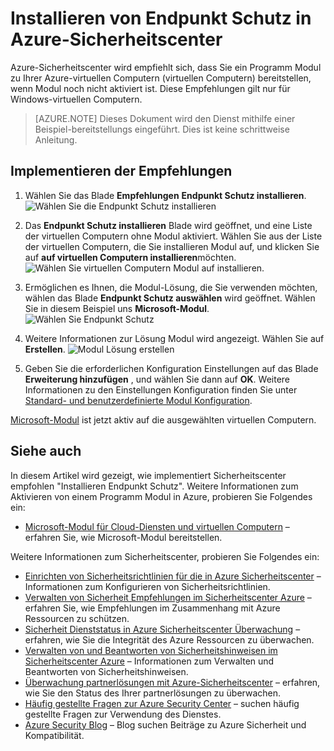 <properties
   pageTitle="Installieren Endpunkt Schutz im Sicherheitscenter Azure | Microsoft Azure"
   description="Dieses Dokument wird gezeigt, wie Azure-Sicherheitscenter empfohlen **Installieren Endpunkt Schutz**implementieren."
   services="security-center"
   documentationCenter="na"
   authors="TerryLanfear"
   manager="MBaldwin"
   editor=""/>

<tags
   ms.service="security-center"
   ms.devlang="na"
   ms.topic="article"
   ms.tgt_pltfrm="na"
   ms.workload="na"
   ms.date="08/16/2016"
   ms.author="terrylan"/>

# <a name="install-endpoint-protection-in-azure-security-center"></a>Installieren von Endpunkt Schutz in Azure-Sicherheitscenter

Azure-Sicherheitscenter wird empfiehlt sich, dass Sie ein Programm Modul zu Ihrer Azure-virtuellen Computern (virtuellen Computern) bereitstellen, wenn Modul noch nicht aktiviert ist. Diese Empfehlungen gilt nur für Windows-virtuellen Computern.

> [AZURE.NOTE] Dieses Dokument wird den Dienst mithilfe einer Beispiel-bereitstellungs eingeführt.  Dies ist keine schrittweise Anleitung.

## <a name="implement-the-recommendation"></a>Implementieren der Empfehlungen

1. Wählen Sie das Blade **Empfehlungen** **Endpunkt Schutz installieren**.
![Wählen Sie die Endpunkt Schutz installieren][1]

2. Das **Endpunkt Schutz installieren** Blade wird geöffnet, und eine Liste der virtuellen Computern ohne Modul aktiviert. Wählen Sie aus der Liste der virtuellen Computern, die Sie installieren Modul auf, und klicken Sie auf **auf virtuellen Computern installieren**möchten.
![Wählen Sie virtuellen Computern Modul auf installieren.][2]

3. Ermöglichen es Ihnen, die Modul-Lösung, die Sie verwenden möchten, wählen das Blade **Endpunkt Schutz auswählen** wird geöffnet. Wählen Sie in diesem Beispiel uns **Microsoft-Modul**.
![Wählen Sie Endpunkt Schutz][3]

4. Weitere Informationen zur Lösung Modul wird angezeigt. Wählen Sie auf **Erstellen**.
![Modul Lösung erstellen][4]

5. Geben Sie die erforderlichen Konfiguration Einstellungen auf das Blade **Erweiterung hinzufügen** , und wählen Sie dann auf **OK**. Weitere Informationen zu den Einstellungen Konfiguration finden Sie unter [Standard- und benutzerdefinierte Modul Konfiguration](../security/azure-security-antimalware.md#default-and-custom-antimalware-configuration).

[Microsoft-Modul](../azure-security-antimalware.md) ist jetzt aktiv auf die ausgewählten virtuellen Computern.

## <a name="see-also"></a>Siehe auch

In diesem Artikel wird gezeigt, wie implementiert Sicherheitscenter empfohlen "Installieren Endpunkt Schutz". Weitere Informationen zum Aktivieren von einem Programm Modul in Azure, probieren Sie Folgendes ein:

- [Microsoft-Modul für Cloud-Diensten und virtuellen Computern](../azure-security-antimalware.md) – erfahren Sie, wie Microsoft-Modul bereitstellen.

Weitere Informationen zum Sicherheitscenter, probieren Sie Folgendes ein:

- [Einrichten von Sicherheitsrichtlinien für die in Azure Sicherheitscenter](security-center-policies.md) – Informationen zum Konfigurieren von Sicherheitsrichtlinien.
- [Verwalten von Sicherheit Empfehlungen im Sicherheitscenter Azure](security-center-recommendations.md) – erfahren Sie, wie Empfehlungen im Zusammenhang mit Azure Ressourcen zu schützen.
- [Sicherheit Dienststatus in Azure Sicherheitscenter Überwachung](security-center-monitoring.md) – erfahren, wie Sie die Integrität des Azure Ressourcen zu überwachen.
- [Verwalten von und Beantworten von Sicherheitshinweisen im Sicherheitscenter Azure](security-center-managing-and-responding-alerts.md) – Informationen zum Verwalten und Beantworten von Sicherheitshinweisen.
- [Überwachung partnerlösungen mit Azure-Sicherheitscenter](security-center-partner-solutions.md) – erfahren, wie Sie den Status des Ihrer partnerlösungen zu überwachen.
- [Häufig gestellte Fragen zur Azure Security Center](security-center-faq.md) – suchen häufig gestellte Fragen zur Verwendung des Dienstes.
- [Azure Security Blog](http://blogs.msdn.com/b/azuresecurity/) – Blog suchen Beiträge zu Azure Sicherheit und Kompatibilität.

<!--Image references-->
[1]:./media/security-center-install-endpoint-protection/select-install-endpoint-protection.png
[2]:./media/security-center-install-endpoint-protection/install-endpoint-protection-blade.png
[3]:./media/security-center-install-endpoint-protection/select-endpoint-protection.png
[4]:./media/security-center-install-endpoint-protection/create-antimalware-solution.png
